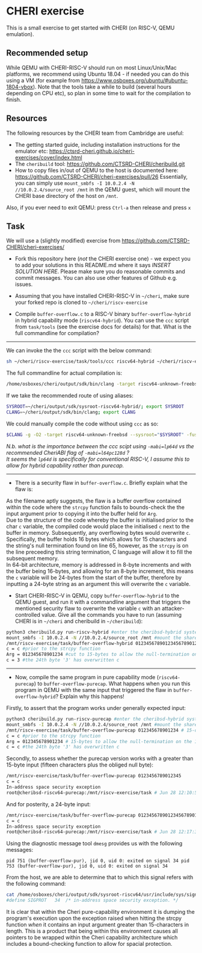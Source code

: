 # CHERI exercise

This is a small exercise to get started with CHERI (on RISC-V, QEMU emulation). 

## Recommended setup

While QEMU with CHERI-RISC-V should run on most Linux/Unix/Mac platforms, we recommend using Ubuntu 18.04 - if needed you can do this using a VM (for example from https://www.osboxes.org/ubuntu/#ubuntu-1804-vbox). Note that the tools take a while to build (several hours depending on CPU etc), so plan in some time to wait for the compilation to finish.

## Resources

The following resources by the CHERI team from Cambridge are useful:

 * The getting started guide, including installation instructions for the emulator etc: https://ctsrd-cheri.github.io/cheri-exercises/cover/index.html 
 * The `cheribuild` tool: https://github.com/CTSRD-CHERI/cheribuild.git
 * How to copy files in/out of QEMU to the host is documented here: https://github.com/CTSRD-CHERI/cheri-exercises/pull/26
   Essentially, you can simply use `mount_smbfs -I 10.0.2.4 -N //10.0.2.4/source_root /mnt` in the QEMU guest, which will mount the CHERI base directory of the host on `/mnt`.

Also, if you ever need to exit QEMU: press `Ctrl-a` then release and press `x`   

## Task

We will use a (slightly modified) exercise from https://github.com/CTSRD-CHERI/cheri-exercises/

 * Fork this repository here (*not* the CHERI exercise one) - we expect you to add your solutions in this README.md where it says *INSERT SOLUTION HERE*. Please make sure you do reasonable commits and commit messages. You can also use other features of Github e.g. issues.
 
 * Assuming that you have installed CHERI-RISC-V in `~/cheri`, make sure your forked repo is cloned to `~/cheri/riscv-exercise`
 
 * Compile `buffer-overflow.c` to a RISC-V binary `buffer-overflow-hybrid` in hybrid capability mode (`riscv64-hybrid`). You can use the `ccc` script from `task/tools` (see the exercise docs for details) for that. What is the full commandline for compilation? 
 
--- 

We can invoke the the `ccc` script with the below command:  
 ```bash
 sh ~/cheri/riscv-exercise/task/tools/ccc riscv64-hybrid ~/cheri/riscv-exercise/task/buffer-overflow.c -o buffer-overflow-hybrid
 ```

The full commandline for actual compilation is: 
```bash
/home/osboxes/cheri/output/sdk/bin/clang -target riscv64-unknown-freebsd -march=rv64gcxcheri -mabi=lp64d -mno-relax --sysroot=/home/osboxes/cheri/output/sdk/sysroot-riscv64-hybrid/ -g -O2 -fuse-ld=lld -Wall -Wcheri buffer-overflow.c -o buffer-overflow-hybrid
```

If we take the recommended route of using aliases:

```bash
SYSROOT=~/cheri/output/sdk/sysroot-riscv64-hybrid/; export SYSROOT
CLANG=~/cheri/output/sdk/bin/clang; export CLANG
```

We could manually compile the code without using `ccc` as so: 

```bash
$CLANG -g -O2 -target riscv64-unknown-freebsd --sysroot="$SYSROOT" -fuse-ld=lld -mno-relax -march=rv64gcxcheri -mabi=l64pc128d -Wall -Wcheri buffer-overflow.c -o buffer-overflow-hybrid
```

*N.b. what is the importance between the ccc scipt using `-mabi=lp64d` vs the recommended CheriABI flag of `-mabi=l64pc128d` ?  
It seems the `lp64d` is specifically for conventional RISC-V, I assume this to allow for hybrid capability rather than purecap.*

---

* There is a security flaw in `buffer-overflow.c`. Briefly explain what the flaw is: 

As the filename aptly suggests, the flaw is a buffer overflow contained within the code where the `strcpy` function fails to bounds-check the the input argument prior to copying it into the buffer held for `Arg`.  
Due to the structure of the code whereby the buffer is initialised prior to the char `c` variable, the compiled code would place the initialised `c` next to the buffer in memory. Subsequently, any overflowing bytes would overwrite `c`.  
Specifically, the buffer holds 16 bytes which allows for 15 characters and the string's null termination found on line 65, however, as the `strcpy` is on the line preceeding this string termination, C language will allow it to fill the subsequent memory.  
In 64-bit architecture, memory is addressed in 8-byte increments and with the buffer being 16-bytes, and allowing for an 8-byte increment, this means the `c` variable will be 24-bytes from the start of the buffer, therefore by inputting a 24-byte string as an argument this will overwrite the `c` variable. 


* Start CHERI-RISC-V in QEMU, copy `buffer-overflow-hybrid` to the QEMU guest, and run it with a commandline argument that triggers the mentioned security flaw to overwrite the variable `c` with an attacker-controlled value. Give all the commands you have to run (assuming CHERI is in `~/cheri` and cheribuild in `~/cheribuild`):

```bash
python3 cheribuild.py run-riscv-hybrid #enter the cheribsd-hybrid system
mount_smbfs -I 10.0.2.4 -N //10.0.2.4/source_root /mnt #mount the shared /cheri folder from the host to /mnt
/mnt/riscv-exercise/task/buffer-overflow-hybrid 012345678901234567890123 # 24-character input
c = c #prior to the strcpy function
Arg = 012345678901234 #cut to 15-bytes to allow the null-termination on the 16th
c = 3 #the 24th byte '3' has overwritten c
```

---

* Now, compile the same program in pure capability mode (`riscv64-purecap`) to `buffer-overflow-purecap`. What happens when you run this program in QEMU with the same input that triggered the flaw in `buffer-overflow-hybrid`? Explain why this happens!

Firstly, to assert that the program works under generally expected input:

```bash
python3 cheribuild.py run-riscv-purecap #enter the cheribsd-hybrid system
mount_smbfs -I 10.0.2.4 -N //10.0.2.4/source_root /mnt #mount the shared /cheri folder from the host to /mnt
/mnt/riscv-exercise/task/buffer-overflow-purecap 012345678901234 # 15-character input
c = c #prior to the strcpy function
Arg = 012345678901234 # 15-bytes to allow the null-termination on the 16th
c = c #the 24th byte '3' has overwritten c
```

Secondly, to assess whether the purecap version works with a greater than 15-byte input (fifteen characters plus the obliged null byte):

```bash
/mnt/riscv-exercise/task/buffer-overflow-purecap 0123456789012345
c = c
In-address space security exception
root@cheribsd-riscv64-purecap:/mnt/riscv-exercise/task # Jun 28 12:10:54 cheribsd-riscv64-purecap kernel: pid 751 (buffer-overflow-pur), uid (0): Failed to open coredump file 'buffer-overflow-pur.core', error=13
```

And for posterity, a 24-byte input:

```bash
/mnt/riscv-exercise/task/buffer-overflow-purecap 012345678901234567890123
c = c
In-address space security exception
root@cheribsd-riscv64-purecap:/mnt/riscv-exercise/task # Jun 28 12:17:32 cheribsd-riscv64-purecap kernel: pid 753 (buffer-overflow-pur), uid (0): Failed to open coredump file 'buffer-overflow-pur.core', error=13
```

Using the diagnostic message tool `dmesg` provides us with the following messages:

`pid 751 (buffer-overflow-pur), jid 0, uid 0: exited on signal 34
pid 753 (buffer-overflow-pur), jid 0, uid 0: exited on signal 34`

From the host, we are able to determine that to which this signal refers with the following command: 

```bash
cat /home/osboxes/cheri/output/sdk/sysroot-riscv64/usr/include/sys/signal.h | grep 34
#define SIGPROT   34  /* in-address space security exception. */
```

It is clear that within the Cheri pure-capability environment it is dumping the program's execution upon the exception raised when hitting the strcpy function *when* it contains an input argument greater than 15-characters in length. 
This is a product that being within this environment causes all pointers to be wrapped within the Cheri capability architecture which includes a bound-checking function to allow for spacial protection. 